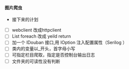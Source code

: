 #### 图片爬虫

- 接下来的计划
 - [ ]  webclient 改成httpclient
 - [ ]  List foreach 改成 yeild return
 - [ ]  加一个 IDouban 接口,用 IOption 注入配置属性（Serilog ）
 - [ ]  类内的变量以_开头，首字母小写
 - [ ]  可指定栏目爬取，指定是否控制台输出日志
 - [ ]  文件夹的可读性没有判断